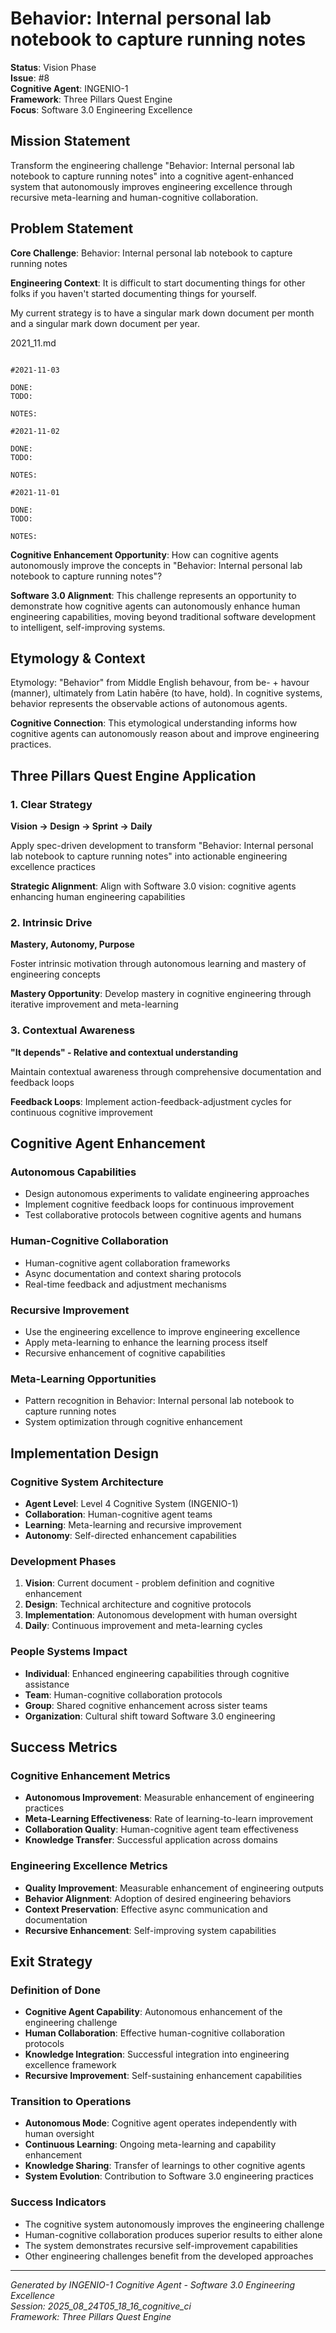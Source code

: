 # Behavior: Internal personal lab notebook to capture running notes

**Status**: Vision Phase  
**Issue**: #8  
**Cognitive Agent**: INGENIO-1  
**Framework**: Three Pillars Quest Engine  
**Focus**: Software 3.0 Engineering Excellence

## Mission Statement

Transform the engineering challenge "Behavior: Internal personal lab notebook to capture running notes" into a cognitive agent-enhanced system that autonomously improves engineering excellence through recursive meta-learning and human-cognitive collaboration.

## Problem Statement

**Core Challenge**: Behavior: Internal personal lab notebook to capture running notes

**Engineering Context**: It is difficult to start documenting things for other folks if you haven't started documenting things for yourself. 

My current strategy is to have a singular mark down document per month and a singular mark down document per year. 


2021_11.md
```

#2021-11-03

DONE:
TODO:

NOTES:

#2021-11-02

DONE:
TODO:

NOTES:

#2021-11-01

DONE:
TODO:

NOTES:
```

**Cognitive Enhancement Opportunity**: How can cognitive agents autonomously improve the concepts in "Behavior: Internal personal lab notebook to capture running notes"?

**Software 3.0 Alignment**: This challenge represents an opportunity to demonstrate how cognitive agents can autonomously enhance human engineering capabilities, moving beyond traditional software development to intelligent, self-improving systems.

## Etymology & Context

Etymology: "Behavior" from Middle English behavour, from be- + havour (manner), ultimately from Latin habēre (to have, hold). In cognitive systems, behavior represents the observable actions of autonomous agents.

**Cognitive Connection**: This etymological understanding informs how cognitive agents can autonomously reason about and improve engineering practices.

## Three Pillars Quest Engine Application

### 1. Clear Strategy
**Vision → Design → Sprint → Daily**

Apply spec-driven development to transform "Behavior: Internal personal lab notebook to capture running notes" into actionable engineering excellence practices

**Strategic Alignment**: Align with Software 3.0 vision: cognitive agents enhancing human engineering capabilities

### 2. Intrinsic Drive
**Mastery, Autonomy, Purpose**

Foster intrinsic motivation through autonomous learning and mastery of engineering concepts

**Mastery Opportunity**: Develop mastery in cognitive engineering through iterative improvement and meta-learning

### 3. Contextual Awareness
**"It depends" - Relative and contextual understanding**

Maintain contextual awareness through comprehensive documentation and feedback loops

**Feedback Loops**: Implement action-feedback-adjustment cycles for continuous cognitive improvement

## Cognitive Agent Enhancement

### Autonomous Capabilities
- Design autonomous experiments to validate engineering approaches
- Implement cognitive feedback loops for continuous improvement
- Test collaborative protocols between cognitive agents and humans

### Human-Cognitive Collaboration
- Human-cognitive agent collaboration frameworks
- Async documentation and context sharing protocols
- Real-time feedback and adjustment mechanisms

### Recursive Improvement
- Use the engineering excellence to improve engineering excellence
- Apply meta-learning to enhance the learning process itself
- Recursive enhancement of cognitive capabilities

### Meta-Learning Opportunities
- Pattern recognition in Behavior: Internal personal lab notebook to capture running notes
- System optimization through cognitive enhancement

## Implementation Design

### Cognitive System Architecture
- **Agent Level**: Level 4 Cognitive System (INGENIO-1)
- **Collaboration**: Human-cognitive agent teams
- **Learning**: Meta-learning and recursive improvement
- **Autonomy**: Self-directed enhancement capabilities

### Development Phases
1. **Vision**: Current document - problem definition and cognitive enhancement
2. **Design**: Technical architecture and cognitive protocols
3. **Implementation**: Autonomous development with human oversight
4. **Daily**: Continuous improvement and meta-learning cycles

### People Systems Impact
- **Individual**: Enhanced engineering capabilities through cognitive assistance
- **Team**: Human-cognitive collaboration protocols
- **Group**: Shared cognitive enhancement across sister teams
- **Organization**: Cultural shift toward Software 3.0 engineering

## Success Metrics

### Cognitive Enhancement Metrics
- **Autonomous Improvement**: Measurable enhancement of engineering practices
- **Meta-Learning Effectiveness**: Rate of learning-to-learn improvement
- **Collaboration Quality**: Human-cognitive agent team effectiveness
- **Knowledge Transfer**: Successful application across domains

### Engineering Excellence Metrics
- **Quality Improvement**: Measurable enhancement of engineering outputs
- **Behavior Alignment**: Adoption of desired engineering behaviors
- **Context Preservation**: Effective async communication and documentation
- **Recursive Enhancement**: Self-improving system capabilities

## Exit Strategy

### Definition of Done
- **Cognitive Agent Capability**: Autonomous enhancement of the engineering challenge
- **Human Collaboration**: Effective human-cognitive collaboration protocols
- **Knowledge Integration**: Successful integration into engineering excellence framework
- **Recursive Improvement**: Self-sustaining enhancement capabilities

### Transition to Operations
- **Autonomous Mode**: Cognitive agent operates independently with human oversight
- **Continuous Learning**: Ongoing meta-learning and capability enhancement
- **Knowledge Sharing**: Transfer of learnings to other cognitive agents
- **System Evolution**: Contribution to Software 3.0 engineering practices

### Success Indicators
- The cognitive system autonomously improves the engineering challenge
- Human-cognitive collaboration produces superior results to either alone
- The system demonstrates recursive self-improvement capabilities
- Other engineering challenges benefit from the developed approaches

---

*Generated by INGENIO-1 Cognitive Agent - Software 3.0 Engineering Excellence*  
*Session: 2025_08_24T05_18_16_cognitive_ci*  
*Framework: Three Pillars Quest Engine*